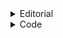 <details>
<summary>Editorial</summary>
<br>
As we know , sum of first **N** numbers is <strong>N * (N + 1) / 2</strong> , let's call it sum1 . If we take the sum of the given **N - 1** numbers , let's call it sum2 . <br>
Now , sum1 = sum2 + missing number , so missing numbers -> sum1 - sum 2 .
</details>
<details>
<summary>Code</summary>
#include<bits/stdc++.h>
#define ll long long 
using namespace std;
 
	int main() {
	ios_base::sync_with_stdio(false); 
	cin.tie(NULL);
	    ll n; cin >> n;
	    ll sum = 0;
	    for (ll i = 0; i < n-1; i++) {
	      ll x; cin >> x;
	      sum += x;
	    }
	    ll sum2 = n * (n+1);
	    sum2 /= 2;
	    cout << (sum2 - sum);
	}
</details>
